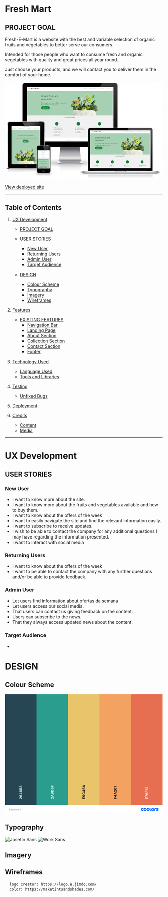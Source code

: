 # **Fresh Mart**
## **PROJECT GOAL**

Fresh-E-Mart is a website with the best and variable selection of organic fruits and vegetables to better serve our consumers.

Intended for those people who want to consume fresh and organic vegetables with quality and great prices all year round.

Just choose your products, and we will contact you to deliver them in the comfort of your home.

![responsive](./documentation/responsive.png)

[View deployed site](https://paulasdev.github.io/Fresh-E-Mart/)

- - -

## **Table of Contents**

1. [UX Development](#ux-development)
    * [PROJECT GOAL](#project-goal)

    * [USER STORIES](#user-stories)
        * [New User](#new-user)
        * [Returning Users](#returning-users)
        * [Admin User](#admin-user)
        * [Target Audience](#target-audience)

    * [DESIGN](#design)
        * [Colour Scheme](#colour-scheme)
        * [Typography](#typography)
        * [Imagery](#imagery)
        * [Wireframes](#wireframes)
      
2. [Features](#features)  
    * [EXISTING FEATURES](#existing-features)
        * [Navigation Bar](#navigation-bar)
        * [Landing Page](#landing-page)
        * [About Section](#about-section)
        * [Collection Section](#collection-section)
        * [Contact Section](#contact-section)
        * [Footer](#footer)
        
3. [Technology Used](#technology-used)  
    * [Language Used](#language-used)
    * [Tools and Libraries](#tools-and-libraries)

4. [Testing](#testing)
    * [Unfixed Bugs](#unfixed-bugs)

5. [Deployment](#deployment)  
  
6. [Credits](#credits)  
    * [Content](#content)
    * [Media](#media)  

- - -

# **UX Development**

## **USER STORIES**

### **New User**
* I want to know more about the site.
* I want to know more about the fruits and vegetables available and how to buy them.
* I want to know about the offers of the week
* I want to easily navigate the site and find the relevant information easily.
* I want to subscribe to receive updates.
* I wish to be able to contact the company for any additional questions I may have regarding the information presented.
* I want to interact with social media


### **Returning Users**
* I want to know about the offers of the week
* I want to be able to contact the company with any further questions and/or be able to provide feedback.


### **Admin User**
* Let users find information about ofertas da semana
* Let users access our social media.
* That users can contact us giving feedback on the content.
* Users can subscribe to the news.
* That they always access updated news about the content.    
       
### **Target Audience**
* 

# **DESIGN**
## **Colour Scheme**
![Colour Pallete](./documentation/freshmart.png)

## **Typography**
![Josefin Sans](./documentation/josefin_sans.png)
![Work Sans](./documentation/work_sans.png)


## **Imagery**

## **Wireframes**
      logo creator: https://logo.e.jimdo.com/
      color: https://maketintsandshades.com/